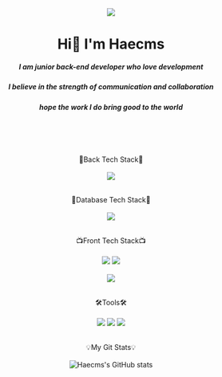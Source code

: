 <div align=center>
  <img src="https://capsule-render.vercel.app/api?type=soft&color=auto&height=300&section=header&text=🕛Hello%20World🕛%&20fontSize=90"/>
  <h1> Hi👋 I'm Haecms </h1>
  <h5> I am junior back-end developer who love development </h5>
  <h5> I believe in the strength of communication and collaboration </h5>
  <h5> hope the work I do bring good to the world </h5><br><br><br>
  
  🍳Back Tech Stack🍳<br><br>
  <img src="https://img.shields.io/badge/CSharp-239120?style=flat&logo=CSharp&logoColor=white"/><br><br>
  
  💽Database Tech Stack💽<br><br>
  <img src="https://img.shields.io/badge/Microsoft SQL Server-CC2927?style=flat&logo=Microsoft SQL Server&logoColor=white"/><br><br>
  
  📺Front Tech Stack📺<br><br>
   <img src="https://img.shields.io/badge/HTML5-E34F26?style=flat&logo=HTML5&logoColor=white"/>
   <img src="https://img.shields.io/badge/CSS3-1572B6?style=flat&logo=CSS3&logoColor=white"/><br><br>
   <img src="https://shields.io/badge/JavaScript-F7DF1E?style=flat&logo=JavaScript&logoColor=white"/><br><br>
   
   🛠Tools🛠<br><br>
   <img src="https://img.shields.io/badge/Visual Studio-5C2D91?style=flat&logo=VisualStudio&logoColor=white"/>
   <img src="https://img.shields.io/badge/Visual Studio Code-007ACC?style=flat&logo=Visual Studio Code&logoColor=white"/>
   <img src="https://img.shields.io/badge/Github-181717?style=flat&logo=Github&logoColor=white"/> <br><br>
   
   💡My Git Stats💡<br><br>
   ![Haecms's GitHub stats](https://github-README-stats.vercel.app/api?username=Haecms&show_icons=true&theme=tokyonight)
</div>


<!--
**Haecms/Haecms** is a ✨ _special_ ✨ repository because its `README.md` (this file) appears on your GitHub profile.

Here are some ideas to get you started:

- 🔭 I’m currently working on ...
- 🌱 I’m currently learning ...
- 👯 I’m looking to collaborate on ...
- 🤔 I’m looking for help with ...
- 💬 Ask me about ...
- 📫 How to reach me: ...
- 😄 Pronouns: ...
- ⚡ Fun fact: ...
-->
